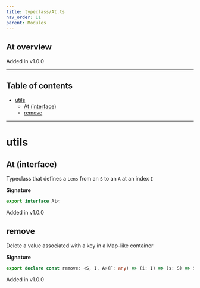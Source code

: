 ```yaml
---
title: typeclass/At.ts
nav_order: 11
parent: Modules
---
```


## At overview

Added in v1.0.0

---

<h2 class="text-delta">Table of contents</h2>

- [utils](#utils)
  - [At (interface)](#at-interface)
  - [remove](#remove)

---

# utils

## At (interface)

Typeclass that defines a `Lens` from an `S` to an `A` at an index `I`

**Signature**

```ts
export interface At<
```

Added in v1.0.0

## remove

Delete a value associated with a key in a Map-like container

**Signature**

```ts
export declare const remove: <S, I, A>(F: any) => (i: I) => (s: S) => S
```

Added in v1.0.0
